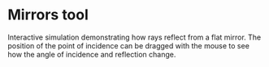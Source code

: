 # Mirrors tool

Interactive simulation demonstrating how rays reflect from a flat mirror. The
position of the point of incidence can be dragged with the mouse to see how the
angle of incidence and reflection change.
